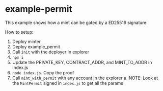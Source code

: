 # example-permit

This example shows how a mint can be gated by a ED25519 signature.

How to setup:

1. Deploy minter
2. Deploy example_permit
3. Call `init` with the deployer in explorer
4. `npm i`
5. Update the PRIVATE_KEY, CONTRACT_ADDR, and MINT_TO_ADDR in index.js
6. `node index.js`. Copy the proof
7. Call `mint_with_permit` with any account in the explorer
  a. NOTE: Look at the `MintPermit` signed in `index.js` to get all the params
